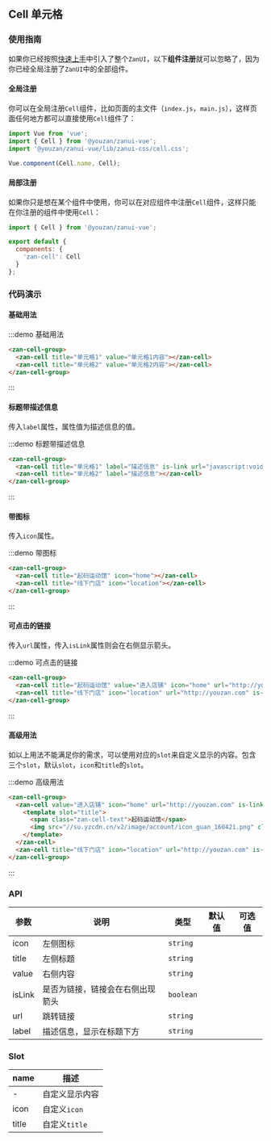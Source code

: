 <style>
@component-namespace demo {
  @b card {
    .official-img {
      width: 31px;
      vertical-align: middle;
      border: 0;
    }

    .examples {
      background-color: #fff;
    }
  }
}
</style>

<script>
export default {
  methods: {
    handleClick() {
      console.log('cell click');
    }
  }
};
</script>

## Cell 单元格

### 使用指南

如果你已经按照[快速上手](/vue/component/quickstart)中引入了整个`ZanUI`，以下**组件注册**就可以忽略了，因为你已经全局注册了`ZanUI`中的全部组件。

#### 全局注册

你可以在全局注册`Cell`组件，比如页面的主文件（`index.js`，`main.js`），这样页面任何地方都可以直接使用`Cell`组件了：

```js
import Vue from 'vue';
import { Cell } from '@youzan/zanui-vue';
import '@youzan/zanui-vue/lib/zanui-css/cell.css';

Vue.component(Cell.name, Cell);
```

#### 局部注册

如果你只是想在某个组件中使用，你可以在对应组件中注册`Cell`组件，这样只能在你注册的组件中使用`Cell`：

```js
import { Cell } from '@youzan/zanui-vue';

export default {
  components: {
    'zan-cell': Cell
  }
};
```

### 代码演示

#### 基础用法

:::demo 基础用法
```html
<zan-cell-group>
  <zan-cell title="单元格1" value="单元格1内容"></zan-cell>
  <zan-cell title="单元格2" value="单元格2内容"></zan-cell>
</zan-cell-group>
```
:::

#### 标题带描述信息

传入`label`属性，属性值为描述信息的值。

:::demo 标题带描述信息
```html
<zan-cell-group>
  <zan-cell title="单元格1" label="描述信息" is-link url="javascript:void(0)" @click="handleClick"></zan-cell>
  <zan-cell title="单元格2" label="描述信息"></zan-cell>
</zan-cell-group>
```
:::

#### 带图标

传入`icon`属性。

:::demo 带图标
```html
<zan-cell-group>
  <zan-cell title="起码运动馆" icon="home"></zan-cell>
  <zan-cell title="线下门店" icon="location"></zan-cell>
</zan-cell-group>
```
:::

#### 可点击的链接

传入`url`属性，传入`isLink`属性则会在右侧显示箭头。

:::demo 可点击的链接
```html
<zan-cell-group>
  <zan-cell title="起码运动馆" value="进入店铺" icon="home" url="http://youzan.com" is-link></zan-cell>
  <zan-cell title="线下门店" icon="location" url="http://youzan.com" is-link></zan-cell>
</zan-cell-group>
```
:::

#### 高级用法

如以上用法不能满足你的需求，可以使用对应的`slot`来自定义显示的内容。包含三个`slot`，默认`slot`，`icon`和`title`的`slot`。

:::demo 高级用法
```html
<zan-cell-group>
  <zan-cell value="进入店铺" icon="home" url="http://youzan.com" is-link>
    <template slot="title">
      <span class="zan-cell-text">起码运动馆</span>
      <img src="//su.yzcdn.cn/v2/image/account/icon_guan_160421.png" class="official-img">
    </template>
  </zan-cell>
  <zan-cell title="线下门店" icon="location" url="http://youzan.com" is-link></zan-cell>
</zan-cell-group>
```
:::

### API

| 参数       | 说明      | 类型       | 默认值       | 可选值       |
|-----------|-----------|-----------|-------------|-------------|
| icon | 左侧图标 | `string`  |           |           |
| title | 左侧标题 | `string`  |           |           |
| value | 右侧内容 | `string`  |           |           |
| isLink | 是否为链接，链接会在右侧出现箭头 | `boolean`  |           |           |
| url | 跳转链接 | `string`  |           |           |
| label | 描述信息，显示在标题下方 | `string`  |           |           |

### Slot

| name       | 描述      |
|-----------|-----------|
| - | 自定义显示内容 |
| icon | 自定义`icon` |
| title | 自定义`title` |
